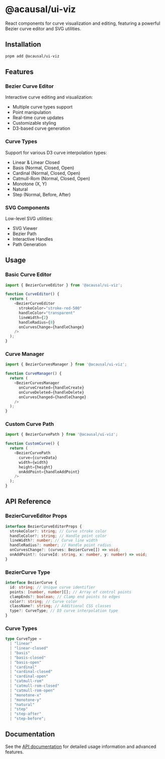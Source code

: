 # @acausal/ui-viz

React components for curve visualization and editing, featuring a powerful Bezier curve editor and SVG utilities.

## Installation

```bash
pnpm add @acausal/ui-viz
```

## Features

### Bezier Curve Editor

Interactive curve editing and visualization:

- Multiple curve types support
- Point manipulation
- Real-time curve updates
- Customizable styling
- D3-based curve generation

### Curve Types

Support for various D3 curve interpolation types:

- Linear & Linear Closed
- Basis (Normal, Closed, Open)
- Cardinal (Normal, Closed, Open)
- Catmull-Rom (Normal, Closed, Open)
- Monotone (X, Y)
- Natural
- Step (Normal, Before, After)

### SVG Components

Low-level SVG utilities:

- SVG Viewer
- Bezier Path
- Interactive Handles
- Path Generation

## Usage

### Basic Curve Editor

```typescript
import { BezierCurveEditor } from '@acausal/ui-viz';

function CurveEditor() {
  return (
    <BezierCurveEditor
      strokeColor="stroke-red-500"
      handleColor="transparent"
      lineWidth={2}
      handleRadius={8}
      onCurvesChange={handleChange}
    />
  );
}
```

### Curve Manager

```typescript
import { BezierCurvesManager } from '@acausal/ui-viz';

function CurveManager() {
  return (
    <BezierCurvesManager
      onCurveCreated={handleCreate}
      onCurveDeleted={handleDelete}
      onCurvesChanged={handleChange}
    />
  );
}
```

### Custom Curve Path

```typescript
import { BezierCurvePath } from '@acausal/ui-viz';

function CustomCurve() {
  return (
    <BezierCurvePath
      curve={curveData}
      width={width}
      height={height}
      onAddPoint={handleAddPoint}
    />
  );
}
```

## API Reference

### BezierCurveEditor Props

```typescript
interface BezierCurveEditorProps {
  strokeColor?: string; // Curve stroke color
  handleColor?: string; // Handle point color
  lineWidth?: number; // Curve line width
  handleRadius?: number; // Handle point radius
  onCurvesChange?: (curves: BezierCurve[]) => void;
  onAddPoint?: (curveId: string, x: number, y: number) => void;
}
```

### BezierCurve Type

```typescript
interface BezierCurve {
  id: string; // Unique curve identifier
  points: [number, number][]; // Array of control points
  clampEnds?: boolean; // Clamp end points to edges
  color?: string; // Curve color
  className?: string; // Additional CSS classes
  type?: CurveType; // D3 curve interpolation type
}
```

### Curve Types

```typescript
type CurveType =
  | "linear"
  | "linear-closed"
  | "basis"
  | "basis-closed"
  | "basis-open"
  | "cardinal"
  | "cardinal-closed"
  | "cardinal-open"
  | "catmull-rom"
  | "catmull-rom-closed"
  | "catmull-rom-open"
  | "monotone-x"
  | "monotone-y"
  | "natural"
  | "step"
  | "step-after"
  | "step-before";
```

## Documentation

See the [API documentation](./docs/api.md) for detailed usage information and advanced features.
